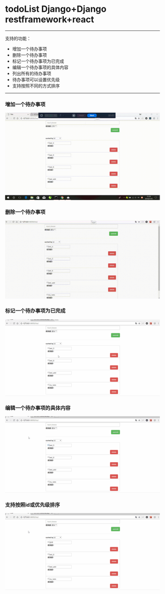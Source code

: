 # todoList Django+Django restframework+react
-------
支持的功能：
* 增加一个待办事项
* 删除一个待办事项
* 标记一个待办事项为已完成
* 编辑一个待办事项的具体内容
* 列出所有的待办事项
* 待办事项可以设置优先级
* 支持按照不同的方式排序
-------
### 增加一个待办事项
![image](https://github.com/zhng1456/todolist/blob/master/add.gif)
### 删除一个待办事项
![image](https://github.com/zhng1456/todolist/blob/master/delete.gif)
### 标记一个待办事项为已完成
![image](https://github.com/zhng1456/todolist/blob/master/complete.gif)
### 编辑一个待办事项的具体内容
![image](https://github.com/zhng1456/todolist/blob/master/edit.gif)
### 支持按照id或优先级排序
![image](https://github.com/zhng1456/todolist/blob/master/sort.gif)